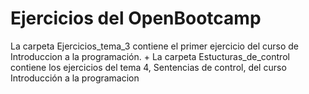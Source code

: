 # Ejercicios del OpenBootcamp
La carpeta Ejercicios_tema_3 contiene el primer ejercicio del curso de Introduccion a la programación.
+
La carpeta Estucturas_de_control contiene los ejercicios del tema 4, Sentencias de control, del curso Introducción a la programacion

